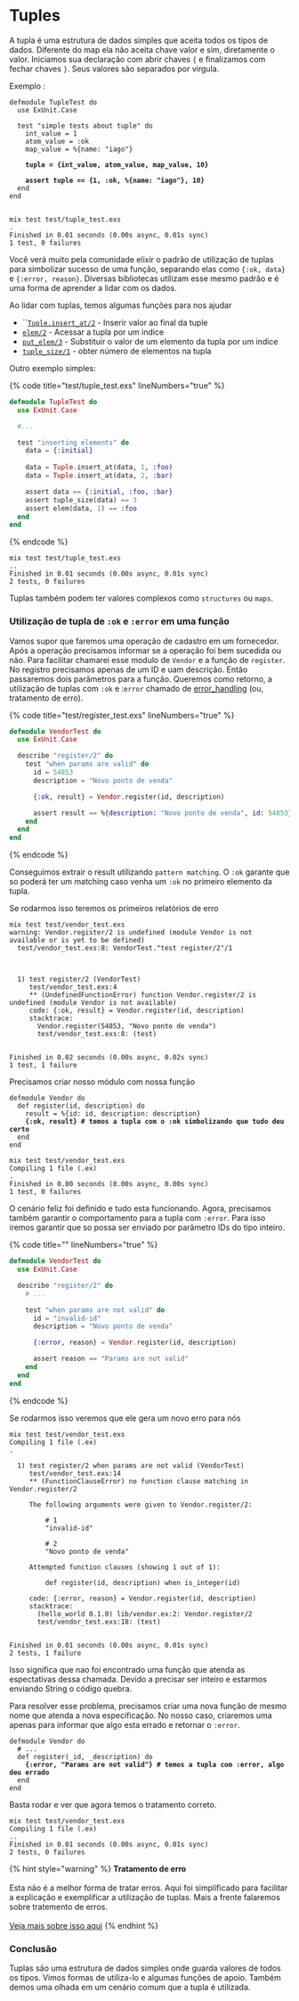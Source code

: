 # Tuples

A tupla é uma estrutura de dados simples que aceita todos os tipos de dados. Diferente do map ela não aceita chave valor e sim, diretamente o valor. Iniciamos sua declaração com abrir chaves `{` e finalizamos com fechar chaves `}`.  Seus valores são separados por virgula.&#x20;

Exemplo :

<pre class="language-elixir" data-line-numbers><code class="lang-elixir">defmodule TupleTest do
  use ExUnit.Case

  test "simple tests about tuple" do
    int_value = 1
    atom_value = :ok
    map_value = %{name: "iago"}

<strong>    tuple = {int_value, atom_value, map_value, 10}
</strong>
<strong>    assert tuple == {1, :ok, %{name: "iago"}, 10}
</strong>  end
end

</code></pre>

```shell
mix test test/tuple_test.exs
.
Finished in 0.01 seconds (0.00s async, 0.01s sync)
1 test, 0 failures
```

Você verá muito pela comunidade elixir o padrão de utilização de tuplas para simbolizar sucesso de uma função, separando elas como `{:ok, data}` e `{:error, reason}`. Diversas bibliotecas utilizam esse mesmo padrão e é uma forma de aprender a lidar com os dados.

Ao lidar com tuplas, temos algumas funções para nos ajudar

* ``[`Tuple.insert_at/2`](https://hexdocs.pm/elixir/1.12/Tuple.html#insert\_at/3) - Inserir valor ao final da tuple
* [`elem/2`](https://hexdocs.pm/elixir/1.12/Kernel.html#elem/2) - Acessar a tupla por um indice
* [`put_elem/3`](https://hexdocs.pm/elixir/1.12/Kernel.html#put\_elem/3) - Substituir o valor de um elemento da tupla por um indice
* [`tuple_size/1`](https://hexdocs.pm/elixir/1.12/Kernel.html#tuple\_size/1) - obter número de elementos na tupla

Outro exemplo simples:

{% code title="test/tuple_test.exs" lineNumbers="true" %}
```elixir
defmodule TupleTest do
  use ExUnit.Case

  #...

  test "inserting elements" do
    data = {:initial}
    
    data = Tuple.insert_at(data, 1, :foo)
    data = Tuple.insert_at(data, 2, :bar)

    assert data == {:initial, :foo, :bar}
    assert tuple_size(data) == 3
    assert elem(data, 1) == :foo
  end
end
```
{% endcode %}

```shell
mix test test/tuple_test.exs
..
Finished in 0.01 seconds (0.00s async, 0.01s sync)
2 tests, 0 failures
```

Tuplas também podem ter valores complexos como `structures` ou `maps`.

### Utilização de tupla de `:ok` e `:error` em uma função

Vamos supor que faremos uma operação de cadastro em um fornecedor. Após a operação precisamos informar se a operação foi bem sucedida ou não. Para facilitar chamarei esse modulo de `Vendor` e a função de `register`. No registro precisamos apenas de um ID e uam descrição. Então passaremos dois parâmetros para a função. Queremos como retorno, a utilização de tuplas com `:ok` e :`error` chamado de [error\_handling](https://elixirschool.com/pt/lessons/intermediate/error\_handling) (ou, tratamento de erro).

{% code title="test/register_test.exs" lineNumbers="true" %}
```elixir
defmodule VendorTest do
  use ExUnit.Case

  describe "register/2" do
    test "when params are valid" do
      id = 54853
      description = "Novo ponto de venda"

      {:ok, result} = Vendor.register(id, description)

      assert result == %{description: "Novo ponto de venda", id: 54853}
    end
  end
end

```
{% endcode %}

Conseguimos extrair o result utilizando `pattern matching`. O `:ok`  garante que so poderá ter um matching caso venha um `:ok` no primeiro elemento da tupla.&#x20;

Se rodarmos isso teremos os primeiros relatórios de erro

```shell
mix test test/vendor_test.exs
warning: Vendor.register/2 is undefined (module Vendor is not available or is yet to be defined)
  test/vendor_test.exs:8: VendorTest."test register/2"/1



  1) test register/2 (VendorTest)
     test/vendor_test.exs:4
     ** (UndefinedFunctionError) function Vendor.register/2 is undefined (module Vendor is not available)
     code: {:ok, result} = Vendor.register(id, description)
     stacktrace:
       Vendor.register(54853, "Novo ponto de venda")
       test/vendor_test.exs:8: (test)


Finished in 0.02 seconds (0.00s async, 0.02s sync)
1 test, 1 failure
```

Precisamos criar nosso módulo com nossa função

<pre class="language-elixir" data-title="lib/vendor.ex" data-line-numbers><code class="lang-elixir">defmodule Vendor do
  def register(id, description) do
    result = %{id: id, description: description}
<strong>    {:ok, result} # temos a tupla com o :ok simbolizando que tudo deu certo
</strong>  end
end
</code></pre>

```shell
mix test test/vendor_test.exs
Compiling 1 file (.ex)
.
Finished in 0.00 seconds (0.00s async, 0.00s sync)
1 test, 0 failures
```

O cenário feliz foi definido e tudo esta funcionando. Agora, precisamos também garantir o comportamento para a tupla com `:error`. Para isso iremos garantir que so possa ser enviado por parâmetro IDs do tipo inteiro.

{% code title="" lineNumbers="true" %}
```elixir
defmodule VendorTest do
  use ExUnit.Case

  describe "register/2" do
    # ...

    test "when params are not valid" do
      id = "invalid-id"
      description = "Novo ponto de venda"

      {:error, reason} = Vendor.register(id, description)

      assert reason == "Params are not valid"
    end
  end
end
```
{% endcode %}

Se rodarmos isso veremos que ele gera um novo erro para nós

```shell
mix test test/vendor_test.exs
Compiling 1 file (.ex)
.

  1) test register/2 when params are not valid (VendorTest)
     test/vendor_test.exs:14
     ** (FunctionClauseError) no function clause matching in Vendor.register/2

     The following arguments were given to Vendor.register/2:
     
         # 1
         "invalid-id"
     
         # 2
         "Novo ponto de venda"
     
     Attempted function clauses (showing 1 out of 1):
     
         def register(id, description) when is_integer(id)
     
     code: {:error, reason} = Vendor.register(id, description)
     stacktrace:
       (hello_world 0.1.0) lib/vendor.ex:2: Vendor.register/2
       test/vendor_test.exs:18: (test)


Finished in 0.01 seconds (0.00s async, 0.01s sync)
2 tests, 1 failure
```

Isso significa que nao foi encontrado uma função que atenda as espectativas dessa chamada. Devido a precisar ser inteiro e estarmos enviando String o código quebra.

Para resolver esse problema, precisamos criar uma nova função de mesmo nome que atenda a nova especificação. No nosso caso, criaremos uma apenas para informar que algo esta errado e retornar o `:error`.

<pre class="language-elixir" data-title="lib/vendor.ex" data-line-numbers><code class="lang-elixir">defmodule Vendor do
  # ...
  def register(_id, _description) do
<strong>    {:error, "Params are not valid"} # temos a tupla com :error, algo deu errado
</strong>  end
end
</code></pre>

Basta rodar e ver que agora temos o tratamento correto.

```shell
mix test test/vendor_test.exs
Compiling 1 file (.ex)
..
Finished in 0.01 seconds (0.00s async, 0.01s sync)
2 tests, 0 failures
```

{% hint style="warning" %}
**Tratamento de erro**\
\
Esta não é a melhor forma de tratar erros. Aqui foi simplificado para facilitar a explicação e exemplificar a utilização de tuplas. Mais a frente falaremos sobre tratemento de erros.\
\
[Veja mais  sobre isso aqui](https://elixirschool.com/pt/lessons/intermediate/error\_handling)
{% endhint %}

### Conclusão

Tuplas são uma estrutura de dados simples onde guarda valores de todos os tipos. Vimos formas de utiliza-lo e algumas funções de apoio. Também demos uma olhada em um cenário comum que a tupla é utilizada.
